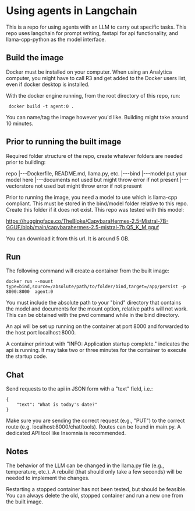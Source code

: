 # Using agents in Langchain
This is a repo for using agents with an LLM to carry out specific tasks. This repo uses langchain for prompt writing, fastapi for api functionality, and llama-cpp-python as the model interface.

## Build the image
Docker must be installed on your computer. When using an Analytica computer, you might have to call R3 and get added to the Docker users list, even if docker desktop is installed. 

With the docker engine running, from the root directory of this repo, run:

```
 docker build -t agent:0 .
```

You can name/tag the image however you'd like. Building might take around 10 minutes. 

## Prior to running the built image
Required folder structure of the repo, create whatever folders are needed prior to building:

repo
  |---Dockerfile, README.md, llama.py, etc. 
  |---bind
      |---model
          put your model here
      |---documents
          not used but might throw error if not present
      |---vectorstore
          not used but might throw error if not present

Prior to running the image, you need a model to use which is llama-cpp compliant. This must be stored in the bind/model folder relative to this repo. Create this folder if it does not exist. This repo was tested with this model:

https://huggingface.co/TheBloke/CapybaraHermes-2.5-Mistral-7B-GGUF/blob/main/capybarahermes-2.5-mistral-7b.Q5_K_M.gguf 

You can download it from this url. It is around 5 GB. 
 

## Run
The following command will create a container from the built image: 

```
docker run --mount type=bind,source=/absolute/path/to/folder/bind,target=/app/persist -p 8000:8000  agent:0
```

You must include the absolute path to your "bind" directory that contains the model and documents for the mount option, relative paths will not work. This can be obtained with the pwd command while in the bind directory. 

An api will be set up running on the container at port 8000 and forwarded to the host port localhost:8000.  

A container printout with "INFO: Application startup complete." indicates the api is running. It may take two or three minutes for the container to execute the startup code.  

## Chat
Send requests to the api in JSON form with a "text" field, i.e.:

```
{
	"text": "What is today's date?"
}
```

Make sure you are sending the correct request (e.g., "PUT") to the correct route (e.g. localhost:8000/chat/tools). Routes can be found in main.py. A dedicated API tool like Insomnia is recommended. 

## Notes
The behavior of the LLM can be changed in the llama.py file (e.g., temperature, etc.). A rebuild (that should only take a few seconds) will be needed to implement the changes.

Restarting a stopped container has not been tested, but should be feasible. You can always delete the old, stopped container and run a new one from the built image. 

 